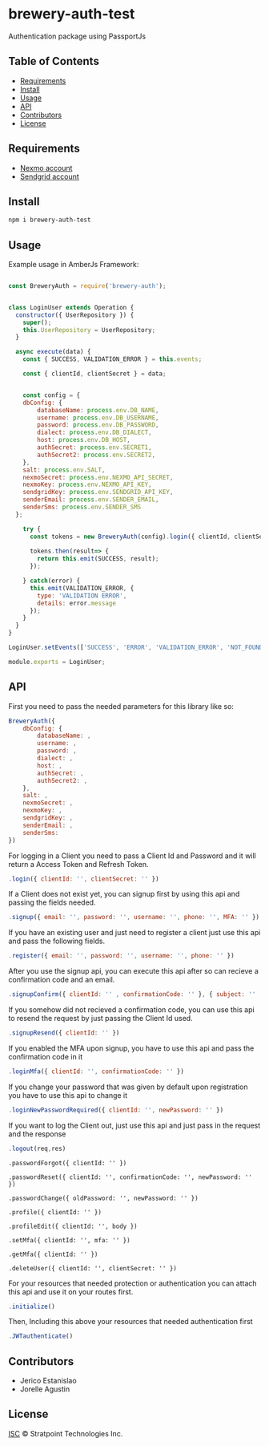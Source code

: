 # brewery-auth-test

Authentication package using PassportJs


## Table of Contents

* [Requirements](#requirements)
* [Install](#install)
* [Usage](#usage)
* [API](#api)
* [Contributors](#contributors)
* [License](#license)

## Requirements

* [Nexmo account](https://dashboard.nexmo.com)
* [Sendgrid account](https://sendgrid.com)

## Install

```sh
npm i brewery-auth-test
```

## Usage

Example usage in AmberJs Framework:

```js

const BreweryAuth = require('brewery-auth');


class LoginUser extends Operation {
  constructor({ UserRepository }) {
    super();
    this.UserRepository = UserRepository;
  }

  async execute(data) {
    const { SUCCESS, VALIDATION_ERROR } = this.events;

    const { clientId, clientSecret } = data;


    const config = {
    dbConfig: {
        databaseName: process.env.DB_NAME,
        username: process.env.DB_USERNAME,
        password: process.env.DB_PASSWORD,
        dialect: process.env.DB_DIALECT,
        host: process.env.DB_HOST,
        authSecret: process.env.SECRET1,
        authSecret2: process.env.SECRET2,
    },
    salt: process.env.SALT,
    nexmoSecret: process.env.NEXMO_API_SECRET,
    nexmoKey: process.env.NEXMO_API_KEY,
    sendgridKey: process.env.SENDGRID_API_KEY,
    senderEmail: process.env.SENDER_EMAIL,
    senderSms: process.env.SENDER_SMS 
  };

    try {
      const tokens = new BreweryAuth(config).login({ clientId, clientSecret });
      
      tokens.then(result=> {
        return this.emit(SUCCESS, result);
      });

    } catch(error) {
      this.emit(VALIDATION_ERROR, {
        type: 'VALIDATION ERROR',
        details: error.message
      });
    }
  }
}

LoginUser.setEvents(['SUCCESS', 'ERROR', 'VALIDATION_ERROR', 'NOT_FOUND']);

module.exports = LoginUser;

```

## API

First you need to pass the needed parameters for this library like so:

```javascript
BreweryAuth({
    dbConfig: {
        databaseName: ,
        username: ,
        password: ,
        dialect: ,
        host: ,
        authSecret: ,
        authSecret2: ,
    },
    salt: ,
    nexmoSecret: ,
    nexmoKey: ,
    sendgridKey: ,
    senderEmail: ,
    senderSms: 
})
```

For logging in a Client you need to pass a Client Id and Password and it will return a Access Token and Refresh Token.

```javascript
.login({ clientId: '', clientSecret: '' })
```

If a Client does not exist yet, you can signup first by using this api and passing the fields needed.

```js
.signup({ email: '', password: '', username: '', phone: '', MFA: '' })
```

If you have an existing user and just need to register a client just use this api and pass the following fields.

```js
.register({ email: '', password: '', username: '', phone: '' })
```

After you use  the signup api, you can execute this api after so can recieve a confirmation code and an email.

```js
.signupConfirm({ clientId: '' , confirmationCode: '' }, { subject: '' , text: '' })
```

If you somehow did not recieved a confirmation code, you can use this api to resend the request by just passing the Client Id used.

```js
.signupResend({ clientId: '' })
```

If you enabled the MFA upon signup, you have to use this api and pass the confirmation code in it

```js
.loginMfa({ clientId: '', confirmationCode: '' })
```

If you change your password that was given by default upon registration you have to use this api to change it

```js
.loginNewPasswordRequired({ clientId: '', newPassword: '' })
```

If you want to log the Client out, just use this api and just pass in the request and the response

```js
.logout(req,res)
```

`.passwordForgot({ clientId: '' })`

`.passwordReset({ clientId: '', confirmationCode: '', newPassword: '' })`

`.passwordChange({ oldPassword: '', newPassword: '' })`

`.profile({ clientId: '' })`

`.profileEdit({ clientId: '', body })`

`.setMfa({ clientId: '', mfa: '' })`

`.getMfa({ clientId: '' })`

`.deleteUser({ clientId: '', clientSecret: '' })`

For your resources that needed protection or authentication you can attach this api and use it on your routes first.

```js
.initialize()
```

Then, Including this above your resources that needed authentication first

```js
.JWTauthenticate()
```

## Contributors

* Jerico Estanislao
* Jorelle Agustin

## License

[ISC](LICENSE) © Stratpoint Technologies Inc.
